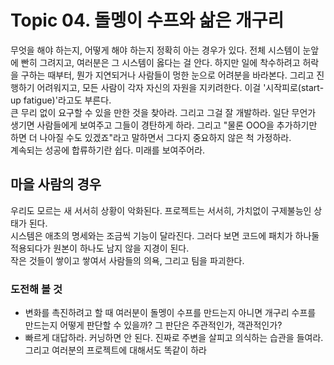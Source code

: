 # Topic 04. 돌멩이 수프와 삶은 개구리
무엇을 해야 하는지, 어떻게 해야 하는지 정확히 아는 경우가 있다. 전체 시스템이 눈앞에 빤히 그려지고, 여러분은 그 시스템이 옳다는 걸 안다. 하지만 일에 착수하려고 허락을 구하는 때부터, 뭔가 지연되거나 사람들이 멍한 눈으로 어려분을 바라본다. 그리고 진행하기 어려워지고, 모든 사람이 각자 자신의 자원을 지키려한다. 이걸 '시작피로(start-up fatigue)'라고도 부른다.  
큰 무리 없이 요구할 수 있을 만한 것을 찾아라. 그리고 그걸 잘 개발하라. 일단 무언가 생기면 사람들에게 보여주고 그들이 경탄하게 하라. 그리고 "물론 OOO을 추가하기만 하면 더 나아질 수도 있겠죠"라고 말하면서 그다지 중요하지 않은 척 가정하라.  
계속되는 성공에 합류하기란 쉽다. 미래를 보여주어라.  

## 마을 사람의 경우
우리도 모르는 새 서서히 상황이 악화된다. 프로젝트는 서서히, 가치없이 구제불능인 상태가 된다.  
시스템은 애초의 명세와는 조금씩 기능이 달라진다. 그러다 보면 코드에 패치가 하나둘 적용되다가 원본이 하나도 남지 않을 지경이 된다.  
작은 것들이 쌓이고 쌓여서 사람들의 의욕, 그리고 팀을 파괴한다.  

### 도전해 볼 것
 - 변화를 촉진하려고 할 때 여러분이 돌멩이 수프를 만드는지 아니면 개구리 수프를 만드는지 어떻게 판단할 수 있을까? 그 판단은 주관적인가, 객관적인가?
 - 빠르게 대답하라. 커닝하면 안 된다. 진짜로 주변을 살피고 의식하는 습관을 들여라. 그리고 여러분의 프로젝트에 대해서도 똑같이 하라
